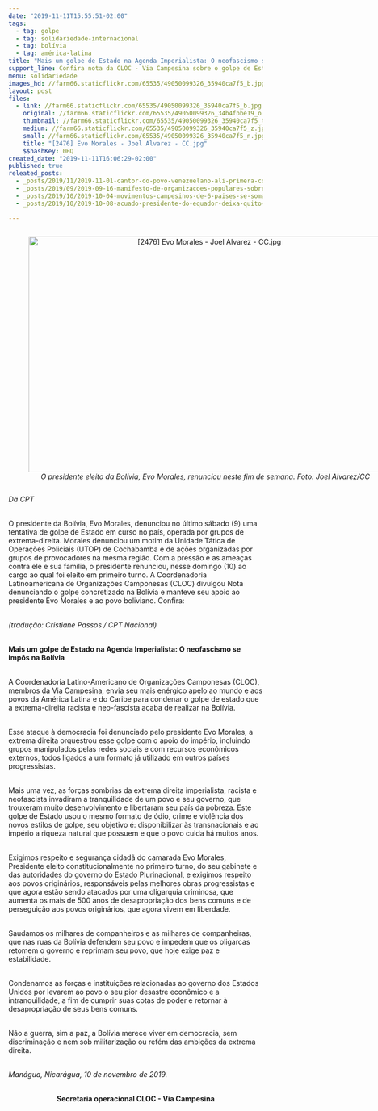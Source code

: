 ```yaml
---
date: "2019-11-11T15:55:51-02:00"
tags:
  - tag: golpe
  - tag: solidariedade-internacional
  - tag: bolívia
  - tag: américa-latina
title: "Mais um golpe de Estado na Agenda Imperialista: O neofascismo se impôs na Bolívia\n"
support_line: Confira nota da CLOC - Via Campesina sobre o golpe de Estado na Bolívia
menu: solidariedade
images_hd: //farm66.staticflickr.com/65535/49050099326_35940ca7f5_b.jpg
layout: post
files:
  - link: //farm66.staticflickr.com/65535/49050099326_35940ca7f5_b.jpg
    original: //farm66.staticflickr.com/65535/49050099326_34b4fbbe19_o.jpg
    thumbnail: //farm66.staticflickr.com/65535/49050099326_35940ca7f5_t.jpg
    medium: //farm66.staticflickr.com/65535/49050099326_35940ca7f5_z.jpg
    small: //farm66.staticflickr.com/65535/49050099326_35940ca7f5_n.jpg
    title: "[2476] Evo Morales - Joel Alvarez - CC.jpg"
    $$hashKey: 0BQ
created_date: "2019-11-11T16:06:29-02:00"
published: true
releated_posts:
  - _posts/2019/11/2019-11-01-cantor-do-povo-venezuelano-ali-primera-completaria-78-anos-nessa-quinta-31.md
  - _posts/2019/09/2019-09-16-manifesto-de-organizacoes-populares-sobre-ameaca-de-intervencao-militar-na-venezuela.md
  - _posts/2019/10/2019-10-04-movimentos-campesinos-de-6-paises-se-somam-aos-atos-por-soberania-em-curitiba.md
  - _posts/2019/10/2019-10-08-acuado-presidente-do-equador-deixa-quito-e-transfere-sede-do-governo-para-guayaquil.md

---
```

<div style="text-align:center">
<figure class="image" style="display:inline-block"><img alt="[2476] Evo Morales - Joel Alvarez - CC.jpg" height="467" src="//farm66.staticflickr.com/65535/49050099326_35940ca7f5_b.jpg" width="700" />
<figcaption><em>O presidente eleito da Bol&iacute;via, Evo Morales, renunciou neste fim de semana. Foto: Joel Alvarez/CC</em></figcaption>
</figure>
</div>

<p><em>Da CPT</em></p>

<p><br />
O presidente da Bol&iacute;via, Evo Morales, denunciou no &uacute;ltimo s&aacute;bado (9) uma tentativa de golpe de Estado em curso no pa&iacute;s, operada por grupos de extrema-direita. Morales denunciou um motim da Unidade T&aacute;tica de Opera&ccedil;&otilde;es Policiais (UTOP) de Cochabamba e de a&ccedil;&otilde;es organizadas por grupos de provocadores na mesma regi&atilde;o. Com a press&atilde;o e as amea&ccedil;as contra ele e sua fam&iacute;lia, o presidente renunciou, nesse domingo (10) ao cargo ao qual foi eleito em primeiro turno. A Coordenadoria Latinoamericana de Organiza&ccedil;&otilde;es Camponesas (CLOC) divulgou Nota denunciando o golpe concretizado na Bol&iacute;via e manteve seu apoio ao presidente Evo Morales e ao povo boliviano. Confira:<br />
&nbsp;</p>

<p><em>(tradu&ccedil;&atilde;o: Cristiane Passos / CPT Nacional)</em><br />
&nbsp;</p>

<p><strong>Mais um golpe de Estado na Agenda Imperialista: O neofascismo se imp&ocirc;s na Bol&iacute;via</strong><br />
&nbsp;</p>

<p>A Coordenadoria Latino-Americano de Organiza&ccedil;&otilde;es Camponesas (CLOC), membros da Via Campesina, envia seu mais en&eacute;rgico apelo ao mundo e aos povos da Am&eacute;rica Latina e do Caribe para condenar o golpe de estado que a extrema-direita racista e neo-fascista acaba de realizar na Bol&iacute;via.<br />
&nbsp;</p>

<p>Esse ataque &agrave; democracia foi denunciado pelo presidente Evo Morales, a extrema direita orquestrou esse golpe com o apoio do imp&eacute;rio, incluindo grupos manipulados pelas redes sociais e com recursos econ&ocirc;micos externos, todos ligados a um formato j&aacute; utilizado em outros pa&iacute;ses progressistas.&nbsp;<br />
&nbsp;</p>

<p>Mais uma vez, as for&ccedil;as sombrias da extrema direita imperialista, racista e neofascista invadiram a tranquilidade de um povo e seu governo, que trouxeram muito desenvolvimento e libertaram seu pa&iacute;s da pobreza. Este golpe de Estado usou o mesmo formato de &oacute;dio, crime e viol&ecirc;ncia dos novos estilos de golpe, seu objetivo &eacute;: disponibilizar &agrave;s transnacionais e ao imp&eacute;rio a riqueza natural que possuem e que o povo cuida h&aacute; muitos anos.<br />
&nbsp;</p>

<p>Exigimos respeito e seguran&ccedil;a cidad&atilde; do camarada Evo Morales, Presidente eleito constitucionalmente no primeiro turno, do seu gabinete e das autoridades do governo do Estado Plurinacional, e exigimos respeito aos povos origin&aacute;rios, respons&aacute;veis pelas melhores obras progressistas e que agora est&atilde;o sendo atacados por uma oligarquia criminosa, que aumenta os mais de 500 anos de desapropria&ccedil;&atilde;o dos bens comuns e de persegui&ccedil;&atilde;o aos povos origin&aacute;rios, que agora vivem em liberdade.<br />
&nbsp;</p>

<p>Saudamos os milhares de companheiros e as milhares de companheiras, que nas ruas da Bol&iacute;via defendem seu povo e impedem que os oligarcas retomem o governo e reprimam seu povo, que hoje exige paz e estabilidade.<br />
&nbsp;</p>

<p>Condenamos as for&ccedil;as e institui&ccedil;&otilde;es relacionadas ao governo dos Estados Unidos por levarem ao povo o seu pior desastre econ&ocirc;mico e a intranquilidade, a fim de cumprir suas cotas de poder e retornar &agrave; desapropria&ccedil;&atilde;o de seus bens comuns.<br />
&nbsp;</p>

<p>N&atilde;o a guerra, sim a paz, a Bol&iacute;via merece viver em democracia, sem discrimina&ccedil;&atilde;o e nem sob militariza&ccedil;&atilde;o ou ref&eacute;m das ambi&ccedil;&otilde;es da extrema direita.<br />
&nbsp;</p>

<p><em>Man&aacute;gua, Nicar&aacute;gua, 10 de novembro de 2019.</em><br />
&nbsp;</p>

<p style="text-align: center;"><strong>Secretaria operacional CLOC - Via Campesina</strong></p>
